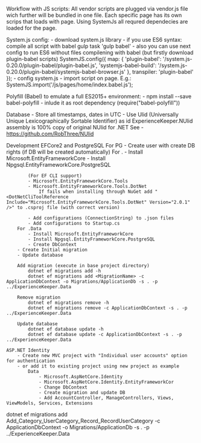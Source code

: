 
Workflow with JS scripts:
All vendor scripts are plugged via vendor.js file wich further will be bundled in one file.
Each specific page has its own scrips that loads with page. Using SystemJs all requred dependecies are loaded for the page.

System.js config:
	- download system.js library
	- if you use ES6 syntax: compile all script with babel gulp task 'gulp babel'
		- also you can use next config to run ES6 without files compilening with babel (but firstly download plugin-babel scripts)
			SystemJS.config({
				map: {
					'plugin-babel': '/system.js-0.20.0/plugin-babel/plugin-babel.js',
					'systemjs-babel-build': '/system.js-0.20.0/plugin-babel/systemjs-babel-browser.js'
				},
				transpiler: 'plugin-babel'
			});
	- config system.js
	- import script on page. E.g.:
		SystemJS.import('/js/pages/home/index.babel.js');

Polyfill (Babel) to emulate a full ES2015+ environment:
	- npm install --save babel-polyfill
	- inlude it as root dependency (require("babel-polyfill"))


Database
	- Store all timestamps, dates in UTC
	- Use Ulid (Universally Unique Lexicographically Sortable Identifier) as id
		ExperienceKeeper.NUlid assembly is 100% copy of original NUlid for .NET
		See - https://github.com/RobThree/NUlid


Development
	EFCore2 and PostgreSQL
		For PG
			- Create user with create DB rights (if DB will be created automatically)
		For .
			- Install Microsoft.EntityFrameworkCore
			- Install Npgsql.EntityFrameworkCore.PostgreSQL

			(For EF CLI support)
			- Microsoft.EntityFrameworkCore.Tools
			- Microsoft.EntityFrameworkCore.Tools.DotNet
				If fails when installing through NuGet add "<DotNetCliToolReference Include="Microsoft.EntityFrameworkCore.Tools.DotNet" Version="2.0.1" />" to .csproj file (with correct version)

			- Add configurations (ConnectionString) to .json files
			- Add configurations to Startup.cs
		For .Data
			- Install Microsoft.EntityFrameworkCore
			- Install Npgsql.EntityFrameworkCore.PostgreSQL
			- Create DbContext
		- Create Initial migration
		- Update database

		Add migration (execute in base project directory)
			dotnet ef migrations add -h
			dotnet ef migrations add <MigrationName> -c ApplicationDbContext -o Migrations/ApplicationDb -s . -p ../ExperienceKeeper.Data
		
		Remove migration
			dotnet ef migrations remove -h
			dotnet ef migrations remove -c ApplicationDbContext -s . -p ../ExperienceKeeper.Data

		Update database
			dotnet ef database update -h
			dotnet ef database update -c ApplicationDbContext -s . -p ../ExperienceKeeper.Data

	ASP.NET Identity
		- Create new MVC project with "Individual user accounts" option for authentication 
		- or add it to existing project using new project as example
			Data
				- Microsoft.AspNetCore.Identity
				- Microsoft.AspNetCore.Identity.EntityFrameworkCor
				- Change DbContext
				- Create migration and update DB
				- Add AccountController, ManageControllers, Views, ViewModels, Services, Extensions





dotnet ef migrations add Add_Category_UserCategory_Record_RecordUserCategory -c ApplicationDbContext -o Migrations/ApplicationDb -s . -p ../ExperienceKeeper.Data